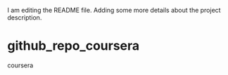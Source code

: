 I am editing the README file. Adding some more details about the project description.
# github_repo_coursera
coursera
